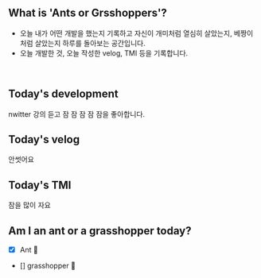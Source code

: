 ## What is 'Ants or Grsshoppers'?

- 오늘 내가 어떤 개발을 했는지 기록하고 자신이 개미처럼 열심히 살았는지, 베짱이처럼 살았는지 하루를 돌아보는 공간입니다.
- 오늘 개발한 것, 오늘 작성한 velog, TMI 등을 기록합니다.

<br>

## Today's development

nwitter 강의 듣고 잠 잠 잠 잠 잠을 좋아합니다.

## Today's velog

안썻어요

## Today's TMI

잠을 많이 자요 

## Am I an ant or a grasshopper today?

- [x] Ant 🐜
- [] grasshopper 🦗
